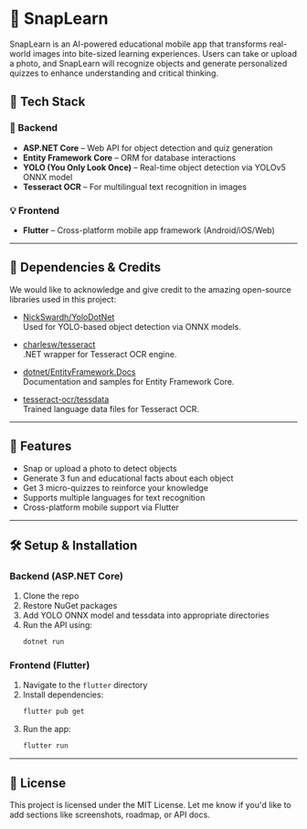 # 📸 SnapLearn

SnapLearn is an AI-powered educational mobile app that transforms real-world images into bite-sized learning experiences. Users can take or upload a photo, and SnapLearn will recognize objects and generate personalized quizzes to enhance understanding and critical thinking.

## 🚀 Tech Stack

### 🔧 Backend
- **ASP.NET Core** – Web API for object detection and quiz generation
- **Entity Framework Core** – ORM for database interactions
- **YOLO (You Only Look Once)** – Real-time object detection via YOLOv5 ONNX model
- **Tesseract OCR** – For multilingual text recognition in images

### 💡 Frontend
- **Flutter** – Cross-platform mobile app framework (Android/iOS/Web)

---

## 🧩 Dependencies & Credits

We would like to acknowledge and give credit to the amazing open-source libraries used in this project:

- [NickSwardh/YoloDotNet](https://github.com/NickSwardh/YoloDotNet)  
  Used for YOLO-based object detection via ONNX models.

- [charlesw/tesseract](https://github.com/charlesw/tesseract)  
  .NET wrapper for Tesseract OCR engine.

- [dotnet/EntityFramework.Docs](https://github.com/dotnet/EntityFramework.Docs)  
  Documentation and samples for Entity Framework Core.

- [tesseract-ocr/tessdata](https://github.com/tesseract-ocr/tessdata)  
  Trained language data files for Tesseract OCR.

---

## 📱 Features

- Snap or upload a photo to detect objects
- Generate 3 fun and educational facts about each object
- Get 3 micro-quizzes to reinforce your knowledge
- Supports multiple languages for text recognition
- Cross-platform mobile support via Flutter

---

## 🛠 Setup & Installation

### Backend (ASP.NET Core)

1. Clone the repo
2. Restore NuGet packages
3. Add YOLO ONNX model and tessdata into appropriate directories
4. Run the API using:
   ```bash
   dotnet run
   ```

### Frontend (Flutter)

1. Navigate to the `flutter` directory
2. Install dependencies:
   ```bash
   flutter pub get
   ```
3. Run the app:
   ```bash
   flutter run
   ```

---

## 📄 License

This project is licensed under the MIT License.
Let me know if you'd like to add sections like screenshots, roadmap, or API docs.
